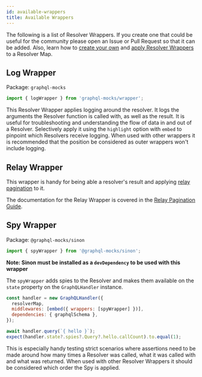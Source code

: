 ```yaml
---
id: available-wrappers
title: Available Wrappers
---
```


The following is a list of Resolver Wrappers. If you create one that could be useful for the community please open an
Issue or Pull Request so that it can be added. Also, learn how to [create your own](/docs/resolver/creating-wrappers) and
[apply Resolver Wrappers](/docs/resolver/applying-wrappers) to a Resolver Map.

## Log Wrapper

Package: `graphql-mocks`

```js
import { logWrapper } from 'graphql-mocks/wrapper';
```

This Resolver Wrapper applies logging around the resolver. It logs the arguments the Resolver function is called with,
as well as the result. It is useful for troubleshooting and understanding the flow of data in and out of a Resolver.
Selectively apply it using the `highlight` option with `embed` to pinpoint which Resolvers receive logging. When used
with other wrappers it is recommended that the position be considered as outer wrappers won't include logging.

## Relay Wrapper

This wrapper is handy for being able a resolver's result and applying [relay pagination](https://relay.dev/graphql/connections.htm) to it.

The documentation for the Relay Wrapper is covered in the [Relay Pagination Guide](/docs/guides/relay-pagination).

## Spy Wrapper

Package: `@graphql-mocks/sinon`

```js
import { spyWrapper } from '@graphql-mocks/sinon';
```

**Note: Sinon must be installed as a `devDependency` to be used with this wrapper**

The `spyWrapper` adds spies to the Resolver and makes them available on the `state` property on the `GraphQLHandler`
instance.

```js
const handler = new GraphQLHandler({
  resolverMap,
  middlewares: [embed({ wrappers: [spyWrapper] })],
  dependencies: { graphqlSchema },
});

await handler.query(`{ hello }`);
expect(handler.state?.spies?.Query?.hello.callCount).to.equal(1);
```

This is especially handy testing strict scenarios where assertions need to be made around how many times a Resolver was
called, what it was called with and what was returned. When used with other Resolver Wrappers it should be considered which order the Spy is applied.
